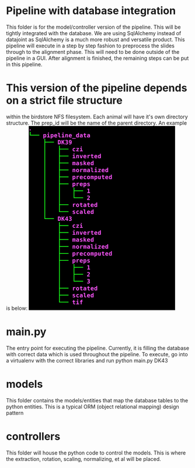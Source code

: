 # Pipeline with database integration
This folder is for the model/controller version of the pipeline. This
will be tightly integrated with the database. We are using SqlAlchemy
instead of datajoint as SqlAlchemy is a much more robust and versatile
product. This pipeline will execute in a step by step fashion to
preprocess the slides through to the alignment phase. This will need
to be done outside of the pipeline in a GUI. After alignment is
finished, the remaining steps can be put in this pipeline.

# This version of the pipeline depends on a strict file structure
within the birdstore NFS filesystem. Each animal will have it's own
directory structure. The prep_id will be the name of the parent
directory. An example is below:
![Directory structure](pipeline.birdstore.png)


# main.py
The entry point for executing the pipeline. Currently, it is filling
the database with correct data which is used throughout the pipeline.
To execute, go into a virtualenv with the correct libraries and run
python main.py DK43

# models
This folder contains the models/entities that map the database tables
to the python entities. This is a typical ORM (object relational
mapping) design pattern
# controllers
This folder will house the python code to control the models. This is
where the extraction, rotation, scaling, normalizing, et al will be
placed.
